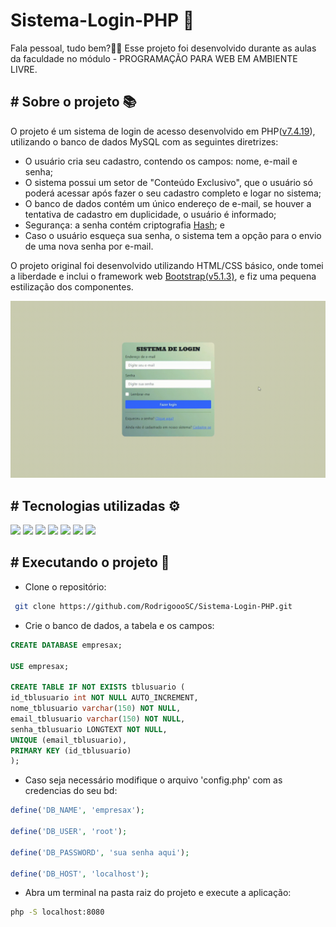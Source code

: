 # Sistema-Login-PHP 🔐
Fala pessoal, tudo bem?🖖🏽 Esse projeto foi desenvolvido durante as aulas da faculdade no módulo - PROGRAMAÇÃO PARA WEB EM AMBIENTE LIVRE.

## # Sobre o projeto 📚

O projeto é um sistema de login de acesso desenvolvido em PHP(<a href="https://windows.php.net/download/">v7.4.19</a>), utilizando o banco de dados MySQL com as seguintes diretrizes:

- O usuário cria seu cadastro, contendo os campos: nome, e-mail e senha;
- O sistema possui um setor de "Conteúdo Exclusivo", que o usuário só poderá acessar após fazer o seu
cadastro completo e logar no sistema;
- O banco de dados contém um único endereço de e-mail, se houver a tentativa de cadastro em
duplicidade, o usuário é informado;
- Segurança: a senha contém criptografia <a href="https://www.php.net/manual/pt_BR/function.password-hash.php">Hash</a>; e
- Caso o usuário esqueça sua senha, o sistema tem a opção para o envio de uma nova senha por e-mail.

O projeto original foi desenvolvido utilizando HTML/CSS básico, onde tomei a liberdade e inclui o framework web <a href="https://getbootstrap.com/">Bootstrap(v5.1.3)</a>, e fiz uma pequena estilização dos componentes.

<div class="center">
  <img  src="assets/gif/sistema-login-php.gif" >
</div>
  
## # Tecnologias utilizadas ⚙
<div>
 <img src="https://img.shields.io/badge/HTML5-E34F26?style=for-the-badge&logo=html5&logoColor=white" />
 <img src="https://img.shields.io/badge/CSS-239120?&style=for-the-badge&logo=css3&logoColor=white" />
 <img src="https://img.shields.io/badge/JavaScript-F7DF1E?style=for-the-badge&logo=javascript&logoColor=black" />
 <img src="https://img.shields.io/badge/PHP-777BB4?style=for-the-badge&logo=php&logoColor=white" />
 <img src="https://img.shields.io/badge/Bootstrap-563D7C?style=for-the-badge&logo=bootstrap&logoColor=white" />   
 <img src="https://img.shields.io/badge/MySQL-00000F?style=for-the-badge&logo=mysql&logoColor=white" />
 <img src="https://img.shields.io/badge/Git-E34F26?style=for-the-badge&logo=git&logoColor=white" /> 
</div>
  
## # Executando o projeto 🚀
- Clone o repositório:
```bash
 git clone https://github.com/RodrigoooSC/Sistema-Login-PHP.git
```
- Crie o banco de dados, a tabela e os campos:
```sql
CREATE DATABASE empresax;

USE empresax;

CREATE TABLE IF NOT EXISTS tblusuario (
id_tblusuario int NOT NULL AUTO_INCREMENT,
nome_tblusuario varchar(150) NOT NULL,
email_tblusuario varchar(150) NOT NULL,
senha_tblusuario LONGTEXT NOT NULL,
UNIQUE (email_tblusuario),
PRIMARY KEY (id_tblusuario)
);
```
- Caso seja necessário modifique o arquivo 'config.php' com as credencias do seu bd:
```php
define('DB_NAME', 'empresax');

define('DB_USER', 'root');

define('DB_PASSWORD', 'sua senha aqui');

define('DB_HOST', 'localhost');
```
- Abra um terminal na pasta raiz do projeto e execute a aplicação:
```bash
php -S localhost:8080
```








